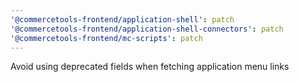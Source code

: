 ```yaml
---
'@commercetools-frontend/application-shell': patch
'@commercetools-frontend/application-shell-connectors': patch
'@commercetools-frontend/mc-scripts': patch
---
```


Avoid using deprecated fields when fetching application menu links
